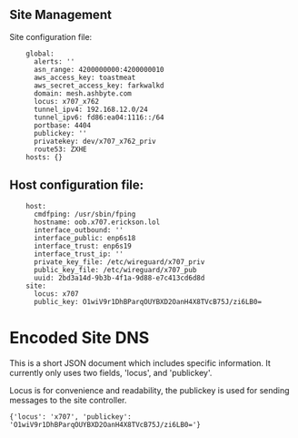## Site Management

Site configuration file:

        global:
          alerts: ''
          asn_range: 4200000000:4200000010
          aws_access_key: toastmeat
          aws_secret_access_key: farkwalkd
          domain: mesh.ashbyte.com
          locus: x707_x762
          tunnel_ipv4: 192.168.12.0/24
          tunnel_ipv6: fd86:ea04:1116::/64
          portbase: 4404
          publickey: ''
          privatekey: dev/x707_x762_priv
          route53: ZXHE
        hosts: {}


## Host configuration file:

        host:
          cmdfping: /usr/sbin/fping
          hostname: oob.x707.erickson.lol
          interface_outbound: ''
          interface_public: enp6s18
          interface_trust: enp6s19
          interface_trust_ip: ''
          private_key_file: /etc/wireguard/x707_priv
          public_key_file: /etc/wireguard/x707_pub
          uuid: 2bd3a14d-9b3b-4f1a-9d88-e7c413cd6d8d
        site:
          locus: x707
          public_key: O1wiV9r1DhBParqOUYBXD2OanH4X8TVcB75J/zi6LB0=

# Encoded Site DNS

This is a short JSON document which includes specific information. It currently
only uses two fields, 'locus', and 'publickey'.

Locus is for convenience and readability, the publickey is used for sending messages
to the site controller.

    {'locus': 'x707', 'publickey': 'O1wiV9r1DhBParqOUYBXD2OanH4X8TVcB75J/zi6LB0='}

